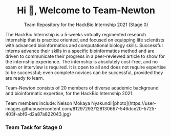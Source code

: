 <h1 align="center">Hi 👋, Welcome to Team-Newton</h1>
<p align="center">Team Repository for the HackBio Internship 2021 (Stage 0)</p>
<p>The HackBio Internship is a 5-weeks virtually regimented research internship that is practice oriented, and focused on equipping life scientists with advanced bioinformatics and computational biology skills. Successful interns advance their skills in a specific bioinformatics method and are driven to communicate their progress in a peer-reviewed article to show for the internship experience.
The internship is absolutely cost-free, and no exam or interview is required. It is open to all and does not require expertise to be successful; even complete novices can be successful, provided they are ready to learn.</p>

<p>Team-Newton consists of 20 members of diverse academic background and bioinformatic expertise, for the HackBio Internship 2021.</p>
<p>Team members include:
Nelson Mokaya Nyakundi![photo](https://user-images.githubusercontent.com/81297293/128130667-546dce20-5725-403f-abf6-d2a87a822043.jpg)</p>

<h3>Team Task for Stage 0</h3>
